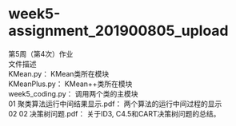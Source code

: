 # week5-assignment_201900805_upload
第5周（第4次）作业  
文件描述  
    KMean.py： KMean类所在模块  
    KMeanPlus.py： KMean++类所在模块  
    week5_coding.py：  调用两个类的主模块  
    01 聚类算法运行中间结果显示.pdf：   两个算法的运行中间过程的显示  
    02 02 决策树问题.pdf：  关于ID3, C4.5和CART决策树问题的总结。  
